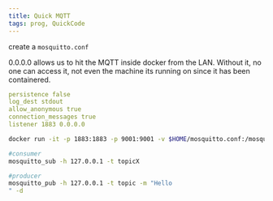 ```yaml
---
title: Quick MQTT
tags: prog, QuickCode
---
```



create a `mosquitto.conf`

0.0.0.0 allows us to hit the MQTT inside docker from the LAN. Without it, no one can access it, not even the machine its running on since it has been containered.

```yaml
persistence false
log_dest stdout
allow_anonymous true
connection_messages true
listener 1883 0.0.0.0
```

```bash
docker run -it -p 1883:1883 -p 9001:9001 -v $HOME/mosquitto.conf:/mosquitto/config/mosquitto.conf eclipse-mosquitto
```

```bash
#consumer 
mosquitto_sub -h 127.0.0.1 -t topicX
```

```bash
#producer 
mosquitto_pub -h 127.0.0.1 -t topic -m "Hello
" -d
```